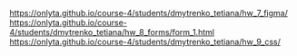 https://onlyta.github.io/course-4/students/dmytrenko_tetiana/hw_7_figma/
https://onlyta.github.io/course-4/students/dmytrenko_tetiana/hw_8_forms/form_1.html
https://onlyta.github.io/course-4/students/dmytrenko_tetiana/hw_9_css/
